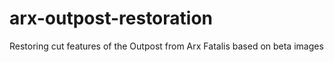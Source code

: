 # arx-outpost-restoration
Restoring cut features of the Outpost from Arx Fatalis based on beta images
